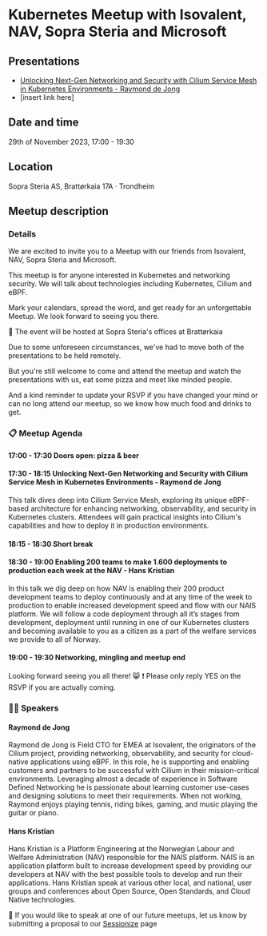 # Kubernetes Meetup with Isovalent, NAV, Sopra Steria and Microsoft

## Presentations

- [Unlocking Next-Gen Networking and Security with Cilium Service Mesh in Kubernetes Environments - Raymond de Jong](./Cloud-Native-Meetup-Oslo--Trondheim-Cilium-Service-Mesh.pdf)
- [insert link here]

## Date and time

29th of November 2023, 17:00 - 19:30

## Location

Sopra Steria AS, Brattørkaia 17A · Trondheim

## Meetup description

### Details

We are excited to invite you to a Meetup with our friends from Isovalent, NAV, Sopra Steria and Microsoft.

This meetup is for anyone interested in Kubernetes and networking security. We will talk about technologies including Kubernetes, Cilium and eBPF.

Mark your calendars, spread the word, and get ready for an unforgettable Meetup. We look forward to seeing you there.

📍 The event will be hosted at Sopra Steria's offices at Brattørkaia

Due to some unforeseen circumstances, we've had to move both of the presentations to be held remotely.

But you're still welcome to come and attend the meetup and watch the presentations with us, eat some pizza and meet like minded people.

And a kind reminder to update your RSVP if you have changed your mind or can no long attend our meetup, so we know how much food and drinks to get.

### 📋 Meetup Agenda

#### 17:00 - 17:30 Doors open: pizza & beer

#### 17:30 - 18:15 Unlocking Next-Gen Networking and Security with Cilium Service Mesh in Kubernetes Environments - Raymond de Jong

This talk dives deep into Cilium Service Mesh, exploring its unique eBPF-based architecture for enhancing networking, observability, and security in Kubernetes clusters. Attendees will gain practical insights into Cilium's capabilities and how to deploy it in production environments.

#### 18:15 - 18:30 Short break

#### 18:30 - 19:00 Enabling 200 teams to make 1.600 deployments to production each week at the NAV - Hans Kristian

In this talk we dig deep on how NAV is enabling their 200 product development teams to deploy continuously and at any time of the week to production to enable increased development speed and flow with our NAIS platform.
We will follow a code deployment through all it’s stages from development, deployment until running in one of our Kubernetes clusters and becoming available to you as a citizen as a part of the welfare services we provide to all of Norway.

#### 19:00 - 19:30 Networking, mingling and meetup end

Looking forward seeing you all there! 😸
❗️ Please only reply YES on the RSVP if you are actually coming.

### 🧑‍💼 Speakers

#### Raymond de Jong

Raymond de Jong is Field CTO for EMEA at Isovalent, the originators of the Cilium project, providing networking, observability, and security for cloud-native applications using eBPF. In this role, he is supporting and enabling customers and partners to be successful with Cilium in their mission-critical environments. Leveraging almost a decade of experience in Software Defined Networking he is passionate about learning customer use-cases and designing solutions to meet their requirements. When not working, Raymond enjoys playing tennis, riding bikes, gaming, and music playing the guitar or piano.

#### Hans Kristian

Hans Kristian is a Platform Engineering at the Norwegian Labour and Welfare Administration (NAV) responsible for the NAIS platform. NAIS is an application platform built to increase development speed by providing our developers at NAV with the best possible tools to develop and run their applications. Hans Kristian speak at various other local, and national, user groups and conferences about Open Source, Open Standards, and Cloud Native technologies.

📢 If you would like to speak at one of our future meetups, let us know by submitting a proposal to our [Sessionize](https://sessionize.com/cncf-trondheim/) page
